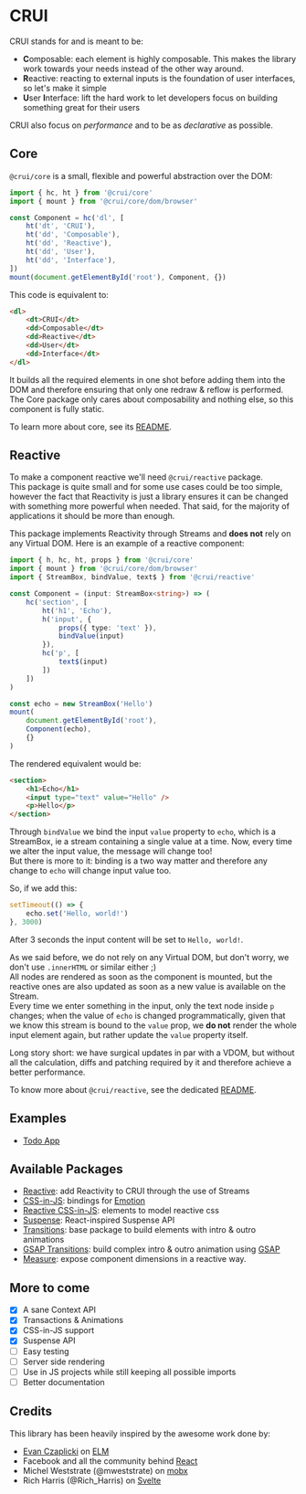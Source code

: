 # CRUI
CRUI stands for and is meant to be:
- **C**omposable: each element is highly composable. This makes the library work towards your needs instead of the other way around.
- **R**eactive: reacting to external inputs is the foundation of user interfaces, so let's make it simple
- **U**ser **I**nterface: lift the hard work to let developers focus on building something great for their users

CRUI also focus on _performance_ and to be as _declarative_ as possible.

## Core

`@crui/core` is a small, flexible and powerful abstraction over the DOM:

```typescript
import { hc, ht } from '@crui/core'
import { mount } from '@crui/core/dom/browser'

const Component = hc('dl', [
    ht('dt', 'CRUI'),
    ht('dd', 'Composable'),
    ht('dd', 'Reactive'),
    ht('dd', 'User'),
    ht('dd', 'Interface'),
])
mount(document.getElementById('root'), Component, {})
```

This code is equivalent to:
```html
<dl>
    <dt>CRUI</dt>
    <dd>Composable</dt>
    <dd>Reactive</dt>
    <dd>User</dt>
    <dd>Interface</dt>
</dl>
```
It builds all the required elements in one shot before adding them into the DOM and therefore ensuring that only one redraw & reflow is performed.  
The Core package only cares about composability and nothing else, so this component is fully static.

To learn more about core, see its [README](packages/core/README.md).

## Reactive
To make a component reactive we'll need `@crui/reactive` package.  
This package is quite small and for some use cases could be too simple, however the fact that Reactivity is just a library ensures it can be changed with something more powerful when needed. That said, for the majority of applications it should be more than enough.

This package implements Reactivity through Streams and **does not** rely on any Virtual DOM. Here is an example of a reactive component:
```typescript
import { h, hc, ht, props } from '@crui/core'
import { mount } from '@crui/core/dom/browser'
import { StreamBox, bindValue, text$ } from '@crui/reactive'

const Component = (input: StreamBox<string>) => (
    hc('section', [
        ht('h1', 'Echo'),
        h('input', {
            props({ type: 'text' }),
            bindValue(input)
        }),
        hc('p', [
            text$(input)
        ])
    ])
)

const echo = new StreamBox('Hello')
mount(
    document.getElementById('root'),
    Component(echo),
    {}
)
```

The rendered equivalent would be:
```html
<section>
    <h1>Echo</h1>
    <input type="text" value="Hello" />
    <p>Hello</p>
</section>
```

Through `bindValue` we bind the input `value` property to `echo`, which is a StreamBox, ie a stream containing a single value at a time. Now, every time we alter the input value, the message will change too!  
But there is more to it: binding is a two way matter and therefore any change to `echo` will change input value too.

So, if we add this:
```typescript
setTimeout(() => {
    echo.set('Hello, world!')
}, 3000)
```
After 3 seconds the input content will be set to `Hello, world!`.

As we said before, we do not rely on any Virtual DOM, but don't worry, we don't use `.innerHTML` or similar either ;)  
All nodes are rendered as soon as the component is mounted, but the reactive ones are also updated as soon as a new value is available on the Stream.  
Every time we enter something in the input, only the text node inside `p` changes; when the value of `echo` is changed programmatically, given that we know this stream is bound to the `value` prop, we **do not** render the whole input element again, but rather update the `value` property itself.

Long story short: we have surgical updates in par with a VDOM, but without all the calculation, diffs and patching required by it and therefore achieve a better performance.

To know more about `@crui/reactive`, see the dedicated [README](packages/reactive).

## Examples
- [Todo App](packages/eg-reactive-todos)

## Available Packages
- [Reactive](packages/reactive): add Reactivity to CRUI through the use of Streams
- [CSS-in-JS](packages/css-emotion): bindings for [Emotion](https://emotion.sh/)
- [Reactive CSS-in-JS](packages/css-emotion-reactive): elements to model reactive css
- [Suspense](packages/suspense): React-inspired Suspense API
- [Transitions](packages/transitions): base package to build elements with intro & outro animations
- [GSAP Transitions](packages/transitions-gsap): build complex intro & outro animation using [GSAP](https://greensock.com/)
- [Measure](packages/measure): expose component dimensions in a reactive way.

## More to come
- [x] A sane Context API
- [x] Transactions & Animations
- [x] CSS-in-JS support
- [x] Suspense API
- [ ] Easy testing 
- [ ] Server side rendering
- [ ] Use in JS projects while still keeping all possible imports
- [ ] Better documentation

## Credits
This library has been heavily inspired by the awesome work done by:
- [Evan Czaplicki](https://github.com/evancz/) on [ELM](https://elm-lang.org/)
- Facebook and all the community behind [React](https://github.com/facebook/react)
- Michel Weststrate (@mweststrate) on [mobx](https://github.com/mobxjs/mobx)
- Rich Harris (@Rich_Harris) on [Svelte](https://github.com/sveltejs/svelte)